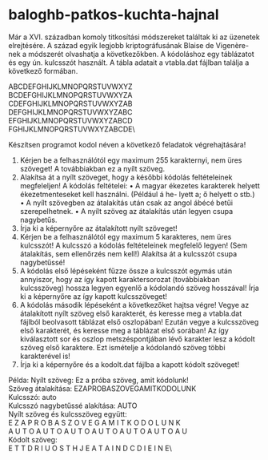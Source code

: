 # baloghb-patkos-kuchta-hajnal

Már a XVI. században komoly titkosítási módszereket találtak ki az üzenetek elrejtésére. A század egyik legjobb kriptográfusának Blaise de Vigenère-nek a módszerét olvashatja a következőkben. A kódoláshoz egy táblázatot és egy ún. kulcsszót használt.
A tábla adatait a vtabla.dat fájlban találja a következő formában.

ABCDEFGHIJKLMNOPQRSTUVWXYZ\
BCDEFGHIJKLMNOPQRSTUVWXYZA\
CDEFGHIJKLMNOPQRSTUVWXYZAB\
DEFGHIJKLMNOPQRSTUVWXYZABC\
EFGHIJKLMNOPQRSTUVWXYZABCD\
FGHIJKLMNOPQRSTUVWXYZABCDE\

Készítsen programot kodol néven a következő feladatok végrehajtására!

1. Kérjen be a felhasználótól egy maximum 255 karakternyi, nem üres szöveget! A továbbiakban ez a nyílt szöveg.
2. Alakítsa át a nyílt szöveget, hogy a későbbi kódolás feltételeinek megfeleljen!
A kódolás feltételei:
• A magyar ékezetes karakterek helyett ékezetmenteseket kell használni. (Például á he-
lyett a; ő helyett o stb.)
• A nyílt szövegben az átalakítás után csak az angol ábécé betűi szerepelhetnek.
• A nyílt szöveg az átalakítás után legyen csupa nagybetűs.
3. Írja ki a képernyőre az átalakított nyílt szöveget!
4. Kérjen be a felhasználótól egy maximum 5 karakteres, nem üres kulcsszót! A kulcsszó a kódolás feltételeinek megfelelő legyen! (Sem átalakítás, sem ellenőrzés nem kell!) Alakítsa át a kulcsszót csupa nagybetűssé!
5. A kódolás első lépéseként fűzze össze a kulcsszót egymás után annyiszor, hogy az így kapott karaktersorozat (továbbiakban kulcsszöveg) hossza legyen egyenlő a kódolandó szöveg hosszával! Írja ki a képernyőre az így kapott kulcsszöveget!
6. A kódolás második lépéseként a következőket hajtsa végre! Vegye az átalakított nyílt szöveg első karakterét, és keresse meg a vtabla.dat fájlból beolvasott táblázat első oszlopában! Ezután vegye a kulcsszöveg első karakterét, és keresse meg a táblázat első sorában! Az így kiválasztott sor és oszlop metszéspontjában lévő karakter lesz a kódolt szöveg első karaktere. Ezt ismételje a kódolandó szöveg többi karakterével is!
7. Írja ki a képernyőre és a kodolt.dat fájlba a kapott kódolt szöveget!

Példa:
Nyílt szöveg: Ez a próba szöveg, amit kódolunk!\
Szöveg átalakítása: EZAPROBASZOVEGAMITKODOLUNK\
Kulcsszó: auto\
Kulcsszó nagybetűssé alakítása: AUTO\
Nyílt szöveg és kulcsszöveg együtt:\
E Z A P R O B A S Z O V E G A M I T K O D O L U N K\
A U T O A U T O A U T O A U T O A U T O A U T O A U\
Kódolt szöveg:\
E T T D R I U O S T H J E A T A I N D C D I E I N E\
